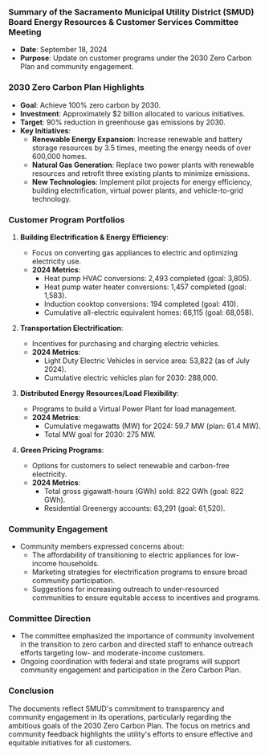 ### Summary of the Sacramento Municipal Utility District (SMUD) Board Energy Resources & Customer Services Committee Meeting

- **Date**: September 18, 2024
- **Purpose**: Update on customer programs under the 2030 Zero Carbon Plan and community engagement.

### 2030 Zero Carbon Plan Highlights
- **Goal**: Achieve 100% zero carbon by 2030.
- **Investment**: Approximately $2 billion allocated to various initiatives.
- **Target**: 90% reduction in greenhouse gas emissions by 2030.
- **Key Initiatives**:
  - **Renewable Energy Expansion**: Increase renewable and battery storage resources by 3.5 times, meeting the energy needs of over 600,000 homes.
  - **Natural Gas Generation**: Replace two power plants with renewable resources and retrofit three existing plants to minimize emissions.
  - **New Technologies**: Implement pilot projects for energy efficiency, building electrification, virtual power plants, and vehicle-to-grid technology.

### Customer Program Portfolios
1. **Building Electrification & Energy Efficiency**:
   - Focus on converting gas appliances to electric and optimizing electricity use.
   - **2024 Metrics**:
     - Heat pump HVAC conversions: 2,493 completed (goal: 3,805).
     - Heat pump water heater conversions: 1,457 completed (goal: 1,583).
     - Induction cooktop conversions: 194 completed (goal: 410).
     - Cumulative all-electric equivalent homes: 66,115 (goal: 68,058).

2. **Transportation Electrification**:
   - Incentives for purchasing and charging electric vehicles.
   - **2024 Metrics**:
     - Light Duty Electric Vehicles in service area: 53,822 (as of July 2024).
     - Cumulative electric vehicles plan for 2030: 288,000.

3. **Distributed Energy Resources/Load Flexibility**:
   - Programs to build a Virtual Power Plant for load management.
   - **2024 Metrics**:
     - Cumulative megawatts (MW) for 2024: 59.7 MW (plan: 61.4 MW).
     - Total MW goal for 2030: 275 MW.

4. **Green Pricing Programs**:
   - Options for customers to select renewable and carbon-free electricity.
   - **2024 Metrics**:
     - Total gross gigawatt-hours (GWh) sold: 822 GWh (goal: 822 GWh).
     - Residential Greenergy accounts: 63,291 (goal: 61,520).

### Community Engagement
- Community members expressed concerns about:
  - The affordability of transitioning to electric appliances for low-income households.
  - Marketing strategies for electrification programs to ensure broad community participation.
  - Suggestions for increasing outreach to under-resourced communities to ensure equitable access to incentives and programs.

### Committee Direction
- The committee emphasized the importance of community involvement in the transition to zero carbon and directed staff to enhance outreach efforts targeting low- and moderate-income customers.
- Ongoing coordination with federal and state programs will support community engagement and participation in the Zero Carbon Plan.

### Conclusion
The documents reflect SMUD's commitment to transparency and community engagement in its operations, particularly regarding the ambitious goals of the 2030 Zero Carbon Plan. The focus on metrics and community feedback highlights the utility's efforts to ensure effective and equitable initiatives for all customers.
